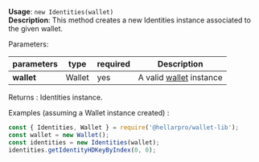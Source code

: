 **Usage**: `new Identities(wallet)`  
**Description**: This method creates a new Identities instance associated to the given wallet.   

Parameters: 

| parameters                                | type            | required           | Description                                                                                                                                                                    |  
|-------------------------------------------|-----------------|--------------------| ------------------------------------------------------------------------------------------------------------------------------------------------------------------------------ |
| **wallet**                                | Wallet          | yes                | A valid [wallet](../wallet/Wallet.md) instance                                                                                                                                      |

Returns : Identities instance.

Examples (assuming a Wallet instance created) : 

```js
const { Identities, Wallet } = require('@hellarpro/wallet-lib');
const wallet = new Wallet();
const identities = new Identities(wallet);
identities.getIdentityHDKeyByIndex(0, 0);
```
